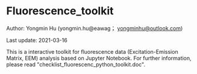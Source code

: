 # Fluorescence_toolkit

Author: Yongmin Hu (yongmin.hu@eawag； yongminhu@outlook.com)

Last update: 2021-03-16

This is a interactive toolkit for fluorescence data (Excitation-Emission Matrix, EEM) analysis based on Jupyter Notebook.
For further information, please read "checklist_fluorescenc_python_toolkit.doc".
